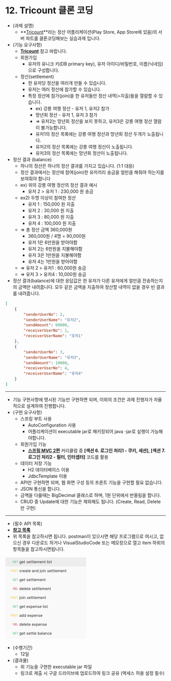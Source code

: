 # 12. Tricount 클론 코딩

- (과제 설명)
    - **[Tricount](https://www.tricount.com/en/)**라는 정산 어플리케이션(Play Store, App Store에 있음)의 서버 파트를 클론코딩해보는 실습과제 입니다.
- (기능 요구사항)
    - **[Tricount](https://www.tricount.com/en/)** 참고 바랍니다.
    - 회원가입
        - 유저의 유니크 키(DB primary key), 유저 아이디/비밀번호, 이름(닉네임) 으로 구성합니다.
    - 정산(settlement)
        - 한 유저당 정산을 여러개 만들 수 있습니다.
        - 유저는 여러 정산에 참가할 수 있습니다.
        - 특정 정산에 참가(join)을 한 유저들만 정산 내역(=지출)들을 열람할 수 있습니다.
            - ex) 강릉 여행 정산 - 유저 1, 유저2 참가
            - 망년회 정산 - 유저 1, 유저 3 참가
            - ⇒ 유저2는 망년회 정산을 보지 못하고, 유저3은 강릉 여행 정산 열람이 불가능합니다.
            - 유저1의 정산 목록에는 강릉 여행 정산과 망년회 정산 두개가 노출됩니다.
            - 유저2의 정산 목록에는 강릉 여행 정산이 노출됩니다.
            - 유저3의 정산 목록에는 망년회 정산이 노출됩니다.
- 정산 결과 (balance)
    - 하나의 정산은 하나의 정산 결과를 가지고 있습니다. (1:1 대응)
    - 정산 결과에서는 정산에 참여(join)한 유저끼리 송금을 얼만큼 해줘야 하는지를 보여줘야 합니다
    - ex) 위의 강릉 여행 정산의 정산 결과 예시
        - 유저 2 > 유저 1 : 230,000 원 송금
    - ex2) 두명 이상이 참여한 정산
        - 유저 1 : 150,000 원 지출
        - 유저 2 : 30,000 원 지출
        - 유저 3 : 80,000 원 지출
        - 유저 4 : 100,000 원 지출
    - ⇒ 총 정산 금액 360,000원
        - 360,000원 / 4명 = 90,000원
        - 유저 1은 6만원을 받아야함
        - 유저 2는 6만원을 지불해야함
        - 유저 3은 1만원을 지불해야함
        - 유저 4는 1만원을 받아야함
    - ⇒ 유저 2 > 유저1 : 60,000원 송금
    - ⇒ 유저 3 > 유저4 : 10,000원 송금
- 정산 결과(balance)에 대한 응답값은 한 유저가 다른 유저에게 얼만큼 전송하는지의 금액만 내려줍니다. 모두 같은 금액을 지출하여 정산할 내역이 없을 경우 빈 결과를 내려줍니다.

```json
[
    {
        "senderUserNo": 2,
        "senderUserName": "유저2",
        "sendAmount": 60000,
        "receiverUserNo": 1,
        "receiverUserName": "유저1"
    },
    {
        "senderUserNo": 3,
        "senderUserName": "유저3",
        "sendAmount": 10000,
        "receiverUserNo": 4,
        "receiverUserName": "유저4"
    }
]
```
---

- 기능 구현사항에 명시된 기능만 구현하면 되며, 이외의 조건은 과제 진행자가 자율적으로 설계하여 진행합니다.
- (구현 요구사항)
    - 스프링 부트 사용
        - AutoConfiguration 사용
        - 어플리케이션이 executable jar로 패키징되어 java -jar로 실행이 가능해야합니다.
    - 회원가입 기능
        - **[스프링 MVC 2편](https://www.inflearn.com/course/%EC%8A%A4%ED%94%84%EB%A7%81-mvc-2#curriculum)** 커리큘럼 중 **[섹션 6. 로그인 처리1 - 쿠키, 세션], [섹션 7. 로그인 처리2 - 필터, 인터셉터]** 코드를 활용
    - 데이터 저장 기능
        - H2 데이터베이스 이용
        - JdbcTemplate 이용
    - API만 구현하면 되며, 웹 화면 구성 등의 프론트 기능을 구현할 필요 없습니다.
    - JSON 통신을 합니다.
    - 금액을 다룰때는 BigDecimal 클래스로 하며, 1원 단위에서 반올림을 합니다.
    - CRUD 중 Update에 대한 기능은 제외해도 됩니다. (Create, Read, Delete 만 구현)

---

- (필수 API 목록)
- **[참고 목록](https://prod-files-secure.s3.us-west-2.amazonaws.com/faf1d3be-e3fc-4d9f-92ce-5ba505b2962b/65935d6a-cf77-42e4-a3d6-a61f048f69c5/Tricount_Clone_Assignment.postman_collection.json)**
- 위 목록을 참고하시면 됩니다. postman이 있으시면 해당 프로그램으로 여시고, 없으신 경우 다운로드 하거나 VisualStudioCode 또는 메모장으로 열고 item 하위의 항목들을 참고하시면됩니다.

![download.png](docs/img/download.png)

* (수행기간)
  * 12일
* (결과물)
    * 위 기능을 구현한 executable jar 파일
    * 링크로 제출 시 구글 드라이브에 업로드하여 링크 공유 (액세스 허용 설정 필수)